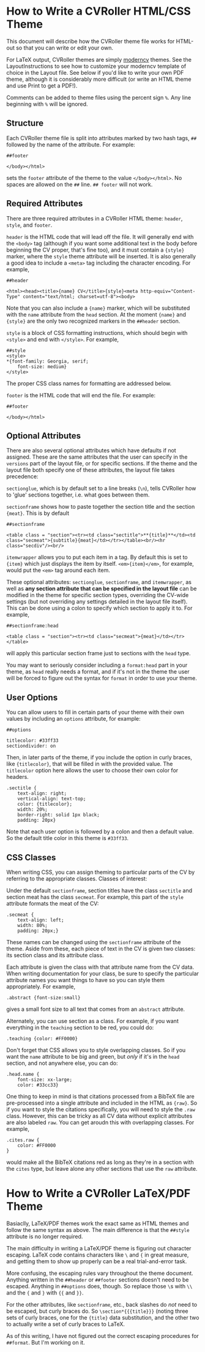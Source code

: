 How to Write a CVRoller HTML/CSS Theme
=============================

This document will describe how the CVRoller theme file works for HTML-out so that you can write or edit your own.

For LaTeX output, CVRoller themes are simply [moderncv](https://www.ctan.org/pkg/moderncv) themes. See the LayoutInstructions to see how to customize your moderncv template of choice in the Layout file. See below if you'd like to write your own PDF theme, although it is considerably more difficult (or write an HTML theme and use Print to get a PDF!).

Comments can be added to theme files using the percent sign `%`. Any line beginning with `%` will be ignored.

Structure
---------

Each CVRoller theme file is split into attributes marked by two hash tags, `##` followed by the name of the attribute. For example:

```
##footer

</body></html>
```

sets the `footer` attribute of the theme to the value `</body></html>`. No spaces are allowed on the `##` line. `## footer` will not work.

Required Attributes
-------------------

There are three required attributes in a CVRoller HTML theme: `header`, `style`, and `footer`. 

`header` is the HTML code that will lead off the file. It will generally end with the `<body>` tag (although if you want some additional text in the body before beginning the CV proper, that's fine too), and it must contain a `{style}` marker, where the `style` theme attribute will be inserted. It is also generally a good idea to include a `<meta>` tag including the character encoding. For example,

```
##header

<html><head><title>{name} CV</title>{style}<meta http-equiv="Content-Type" content="text/html; charset=utf-8"><body>
```

Note that you can also include a `{name}` marker, which will be substituted with the `name` attribute from the `head` section. At the moment `{name}` and `{style}` are the only two recognized markers in the `##header` section.

`style` is a block of CSS formatting instructions, which should begin with `<style>` and end with `</style>`. For example,

```
##style
<style>
*{font-family: Georgia, serif;
	font-size: medium}
</style>
```

The proper CSS class names for formatting are addressed below.

`footer` is the HTML code that will end the file. For example:

```
##footer

</body></html>
```

Optional Attributes
-------------------

There are also several optional attributes which have defaults if not assigned. These are the same attributes that the user can specify in the `versions` part of the layout file, or for specific sections. If the theme and the layout file both specify one of these attributes, the layout file takes precedence:

`sectionglue`, which is by default set to a line breaks (`\n`), tells CVRoller how to 'glue' sections together, i.e. what goes between them.

`sectionframe` shows how to paste together the section title and the section `{meat}`. This is by default

```
##sectionframe

<table class = "section"><tr><td class="sectitle">**{title}**</td><td class="secmeat">{subtitle}{meat}</td></tr></table><br/><hr class="secdiv"/><br/>
```

`itemwrapper` allows you to put each item in a tag. By default this is set to `{item}` which just displays the item by itself. `<em>{item}</em>`, for example, would put the `<em>` tag around each item.


These optional attributes: `sectionglue`, `sectionframe`, and `itemwrapper`, as well as **any section attribute that can be specified in the layout file** can be modified in the theme for specific section types, overriding the CV-wide settings (but not overriding any settings detailed in the layout file itself). This can be done using a colon to specify which section to apply it to. For example,

```
##sectionframe:head

<table class = "section"><tr><td class="secmeat">{meat}</td></tr></table>
```

will apply this particular section frame just to sections with the `head` type. 

You may want to seriously consider including a `format:head` part in your theme, as `head` really needs a format, and if it's not in the theme the user will be forced to figure out the syntax for `format` in order to use your theme.

User Options
------------

You can allow users to fill in certain parts of your theme with their own values by including an `options` attribute, for example:

```
##options

titlecolor: #33ff33
sectiondivider: on
```

Then, in later parts of the theme, if you include the option in curly braces, like `{titlecolor}`, that will be filled in with the provided value. The `titlecolor` option here allows the user to choose their own color for headers.

```
.sectitle {
	text-align: right;
	vertical-align: text-top;
	color: {titlecolor};
	width: 20%;
	border-right: solid 1px black;
	padding: 20px}
```

Note that each user option is followed by a colon and then a default value. So the default title color in this theme is `#33ff33`.

CSS Classes
------------

When writing CSS, you can assign theming to particular parts of the CV by referring to the appropriate classes. Classes of interest:

Under the default `sectionframe`, section titles have the class `sectitle` and section meat has the class `secmeat`. For example, this part of the `style` attribute formats the meat of the CV:

```
.secmeat {
	text-align: left;
	width: 80%;
	padding: 20px;}
```

These names can be changed using the `sectionframe` attribute of the theme. Aside from these, each piece of text in the CV is given two classes: its section class and its attribute class.

Each attribute is given the class with that attribute name from the CV data. When writing documentation for your class, be sure to specify the particular attribute names you want things to have so you can style them appropriately. For example, 

```
.abstract {font-size:small}
```

gives a small font size to all text that comes from an `abstract` attribute.

Alternately, you can use section as a class. For example, if you want everything in the `teaching` section to be red, you could do:

```
.teaching {color: #FF0000}
```

Don't forget that CSS allows you to style overlapping classes. So if you want the `name` attribute to be big and green, but *only* if it's in the `head` section, and not anywhere else, you can do:

```
.head.name {
	font-size: xx-large;
	color: #33cc33}
```

One thing to keep in mind is that citations processed from a BibTeX file are pre-processed into a single attribute and included in the HTML as `{raw}`. So if you want to style the citations specifically, you will need to style the `.raw` class. However, this can be tricky as all CV data without explicit attributes are also labeled `raw`. You can get aroudn this with overlapping classes. For example,

```
.cites.raw {
	color: #FF0000
}
```

would make all the BibTeX citations red as long as they're in a section with the `cites` type, but leave alone any other sections that use the `raw` attribute.


How to Write a CVRoller LaTeX/PDF Theme
=============================

Basiaclly, LaTeX/PDF themes work the exact same as HTML themes and follow the same syntax as above. The main difference is that the `##style` attribute is no longer required.

The main difficulty in writing a LaTeX/PDF theme is figuring out character escaping. LaTeX code contains characters like `\` and `{` in great measure, and getting them to show up properly can be a real trial-and-error task.

More confusing, the escaping rules vary throughout the theme document. Anything written in the `##header` or `##footer` sections doesn't need to be escaped. Anything in `##options` does, though. So replace those `\`s with `\\` and the `{` and `}` with `{{` and `}}`.

For the other attributes, like `sectionframe`, etc., back slashes do *not* need to be escaped, but curly braces do. So `\section*{{{title}}}` (noting three sets of curly braces, one for the `{title}` data substitution, and the other two to actually write a set of curly braces to LaTeX.

As of this writing, I have not figured out the correct escaping procedures for `##format`. But I'm working on it.